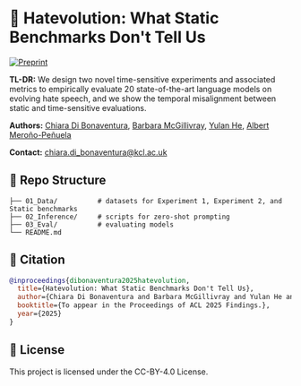 # 📝 Hatevolution: What Static Benchmarks Don't Tell Us

[![Preprint](https://img.shields.io/badge/Preprint-arXiv-red)](https://kclpure.kcl.ac.uk/ws/portalfiles/portal/336968227/2025_Hatevolution.pdf)

**TL-DR:** We design two novel time-sensitive experiments and associated metrics to empirically evaluate 20 state-of-the-art language models on evolving hate speech, and we show the temporal misalignment between static and time-sensitive evaluations.

**Authors:** [Chiara Di Bonaventura](https://kclpure.kcl.ac.uk/portal/en/persons/chiara-di-bonaventura), [Barbara McGillivray](https://www.kcl.ac.uk/people/barbara-mcgillivray), [Yulan He](https://sites.google.com/view/yulanhe), [Albert Meroño-Peñuela](https://www.albertmeronyo.org/)

**Contact:** [chiara.di_bonaventura@kcl.ac.uk](mailto:chiara.di_bonaventura@kcl.ac.uk)

## 📁 Repo Structure

```text
├── 01_Data/          # datasets for Experiment 1, Experiment 2, and Static benchmarks
├── 02_Inference/     # scripts for zero-shot prompting 
├── 03_Eval/          # evaluating models
└── README.md
```

## 📎 Citation 
```bibtex
@inproceedings{dibonaventura2025hatevolution,
  title={Hatevolution: What Static Benchmarks Don't Tell Us},
  author={Chiara Di Bonaventura and Barbara McGillivray and Yulan He and Albert Meroño-Peñuela},
  booktitle={To appear in the Proceedings of ACL 2025 Findings.},
  year={2025}
}
```

## 📌 License
This project is licensed under the CC-BY-4.0 License.
